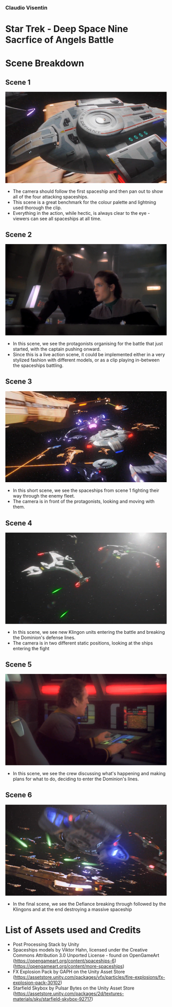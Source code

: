 ### Claudio Visentin
# Star Trek - Deep Space Nine </br> Sacrfice of Angels Battle
# Scene Breakdown
## Scene 1
![Scene 1](https://github.com/Claudio-Visentin/GE2_SpaceBattle_ClaudioVisentin/blob/master/Screenshots/Scene%201.png)
- The camera should follow the first spaceship and then pan out to show all of the four attacking spaceships.
- This scene is a great benchmark for the colour palette and lightning used thorough the clip.
- Everything in the action, while hectic, is always clear to the eye - viewers can see all spaceships at all time.

## Scene 2
![Scene 2](https://github.com/Claudio-Visentin/GE2_SpaceBattle_ClaudioVisentin/blob/master/Screenshots/Scene%202.png)
- In this scene, we see the protagonists organising for the battle that just started, with the captain pushing onward.
- Since this is a live action scene, it could be implemented either in a very stylized fashion with different models, or as a clip playing in-between the spaceships battling.

## Scene 3
![Scene 3](https://github.com/Claudio-Visentin/GE2_SpaceBattle_ClaudioVisentin/blob/master/Screenshots/Scene%203.png)
- In this short scene, we see the spaceships from scene 1 fighting their way through the enemy fleet.
- The camera is in front of the protagonists, looking and moving with them.

## Scene 4
![Scene 4](https://github.com/Claudio-Visentin/GE2_SpaceBattle_ClaudioVisentin/blob/master/Screenshots/Scene%204.png)
- In this scene, we see new Klingon units entering the battle and breaking the Dominion's defense lines.
- The camera is in two different static positions, looking at the ships entering the fight

## Scene 5
![Scene 5](https://github.com/Claudio-Visentin/GE2_SpaceBattle_ClaudioVisentin/blob/master/Screenshots/Scene%205.png)
- In this scene, we see the crew discussing what's happening and making plans for what to do, deciding to enter the Dominion's lines.

## Scene 6
![Scene 6](https://github.com/Claudio-Visentin/GE2_SpaceBattle_ClaudioVisentin/blob/master/Screenshots/Scene%206.png)
- In the final scene, we see the Defiance breaking through followed by the Klingons and at the end destroying a massive spaceship

# List of Assets used and Credits
- Post Processing Stack by Unity
- Spaceships models by Viktor Hahn, licensed under the Creative Commons Attribution 3.0 Unported License - found on OpenGameArt (https://opengameart.org/content/spaceships-6) (https://opengameart.org/content/more-spaceships)
- FX Explosion Pack by GAPH on the Unity Asset Store (https://assetstore.unity.com/packages/vfx/particles/fire-explosions/fx-explosion-pack-30102)
- Starfield Skybox by Pulsar Bytes on the Unity Asset Store (https://assetstore.unity.com/packages/2d/textures-materials/sky/starfield-skybox-92717)